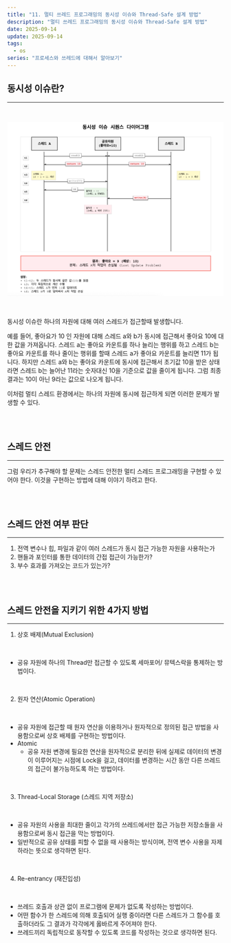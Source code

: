```yaml
---
title: "11. 멀티 쓰레드 프로그래밍의 동시성 이슈와 Thread-Safe 설계 방법"
description: "멀티 쓰레드 프로그래밍의 동시성 이슈와 Thread-Safe 설계 방법"
date: 2025-09-14
update: 2025-09-14
tags:
  - os
series: "프로세스와 쓰레드에 대해서 알아보기"
---
```



## 동시성 이슈란?

---

<br>

![img.png](동시성이슈.png)

<br>

동시성 이슈란 하나의 자원에 대해 여러 스레드가 접근할때 발생합니다.

예를 들어, 좋아요가 10 인 자원에 대해 스레드 a와 b가 동시에 접근해서 좋아요 10에 대한 값을 가져옵니다.
스레드 a는 좋아요 카운트를 하나 늘리는 행위를 하고 스레드 b는 좋아요 카운트를 하나 줄이는 행위를 할때
스레드 a가 좋아요 카운트를 늘리면 11가 됩니다. 하지만 스레드 a와 b는 좋아요 카운트에 동시에 접근해서 초기값 10을 받은 상태라면
스레드 b는 늘어난 11라는 숫자대신 10을 기준으로 값을 줄이게 됩니다. 그럼 최종 결과는 10이 아닌 9라는 값으로 나오게 됩니다.

이처럼 멀티 스레드 환경에서는 하나의 자원에 동시에 접근하게 되면 이러한 문제가 발생할 수 있다.

<br>
<br>

## 스레드 안전

---

그럼 우리가 추구해야 할 문제는 스레드 안전한 멀티 스레드 프로그래밍을 구현할 수 있어야 한다. 이것을 구현하는
방법에 대해 이야기 하려고 한다.

<br>
<br>

## 스레드 안전 여부 판단

---

1. 전역 변수나 힙, 파일과 같이 여러 스레드가 동시 접근 가능한 자원을 사용하는가
2. 핸들과 포인터를 통한 데이터의 간접 접근이 가능한가?
3. 부수 효과를 가져오는 코드가 있는가?

<br>
<br>

## 스레드 안전을 지키기 위한 4가지 방법

---

1. 상호 배제(Mutual Exclusion)

<br>

- 공유 자원에 하나의 Thread만 접근할 수 있도록 세마포어/ 뮤텍스락을 통제하는 방법이다.

<br>

2. 원자 연산(Atomic Operation)

<br>

- 공유 자원에 접근할 때 원자 연산을 이용하거나 원자적으로 정의된 접근 방법을 사용함으로써 상호 배제를 구현하는 방법이다.
- Atomic
  - 공유 자원 변경에 필요한 연산을 원자적으로 분리한 뒤에 실제로 데이터의 변경이 이루어지는 시점에 Lock을 걸고, 
  데이터를 변경하는 시간 동안 다른 쓰레드의 접근이 불가능하도록 하는 방법이다.

<br>

3. Thread-Local Storage (스레드 지역 저장소)

<br>

- 공유 자원의 사용을 최대한 줄이고 각가의 쓰레드에서만 접근 가능한 저장소들을 사용함으로써 동시 접근을 막는 방법이다.
- 일반적으로 공유 상태를 피할 수 없을 때 사용하는 방식이며, 전역 변수 사용을 자제하라는 뜻으로 생각하면 된다.

<br>

4. Re-entrancy (재진입성)

<br>

- 쓰레드 호출과 상관 없이 프로그램에 문제가 없도록 작성하는 방법이다.
- 어떤 함수가 한 스레드에 의해 호출되어 실행 중이라면 다른 스레드가 그 함수를 호출하더라도 그 결과가 각각에게 옳바르게 주어져야 한다.
- 쓰레드끼리 독립적으로 동작할 수 있도록 코드를 작성하는 것으로 생각하면 된다.

<br>
<br>




